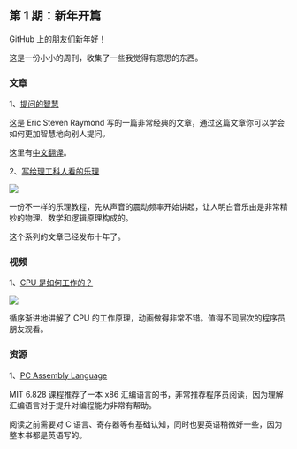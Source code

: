 ## 第 1 期：新年开篇

GitHub 上的朋友们新年好！

这是一份小小的周刊，收集了一些我觉得有意思的东西。

### 文章

1、[提问的智慧](http://www.catb.org/~esr/faqs/smart-questions.html)

这是 Eric Steven Raymond 写的一篇非常经典的文章，通过这篇文章你可以学会如何更加智慧地向别人提问。

这里有[中文翻译](https://github.com/ryanhanwu/How-To-Ask-Questions-The-Smart-Way/blob/main/README-zh_CN.md)。

2、[写给理工科人看的乐理](https://zhuanlan.zhihu.com/p/395134247)

![](1/1.jpeg)

一份不一样的乐理教程，先从声音的震动频率开始讲起，让人明白音乐由是非常精妙的物理、数学和逻辑原理构成的。

这个系列的文章已经发布十年了。

### 视频

1、[CPU 是如何工作的？](https://www.youtube.com/watch?v=cNN_tTXABUA)

![](1/2.png)

循序渐进地讲解了 CPU 的工作原理，动画做得非常不错。值得不同层次的程序员朋友观看。

### 资源

1、[PC Assembly Language](https://pdos.csail.mit.edu/6.828/2018/readings/pcasm-book.pdf)

MIT 6.828 课程推荐了一本 x86 汇编语言的书，非常推荐程序员阅读，因为理解汇编语言对于提升对编程能力非常有帮助。

阅读之前需要对 C 语言、寄存器等有基础认知，同时也要英语稍微好一些，因为整本书都是英语写的。
